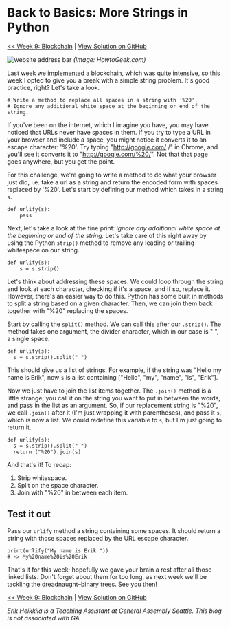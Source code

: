 # Back to Basics: More Strings in Python

[<< Week 9: Blockchain](https://dev.to/erikhei/diy-cryptocurrency-implement-a-blockchain-in-python-4a9m) | [View Solution on GitHub](https://github.com/erik-hei/whiteboarding-with-erik/blob/master/arrays-and-strings/urlify.py)

![website address bar](https://www.howtogeek.com/wp-content/uploads/2018/06/shutterstock_1006988770.png)
*(Image: HowtoGeek.com)*

Last week we [implemented a blockchain](https://github.com/erik-hei/whiteboarding-with-erik/blob/master/arrays-and-strings/urlify.py), which was quite intensive, so this week I opted to give you a break with a simple string problem. It's good practice, right? Let's take a look.

	# Write a method to replace all spaces in a string with '%20'. 
	# Ignore any additional white space at the beginning or end of the string.
	
If you've been on the internet, which I imagine you have, you may have noticed that URLs never have spaces in them. If you try to type a URL in your browser and include a space, you might notice it converts it to an escape character: '%20'. Try typing "http://google.com/ /" in Chrome, and you'll see it converts it to "http://google.com/%20/". Not that that page goes anywhere, but you get the point.

For this challenge, we're going to write a method to do what your browser just did, i.e. take a url as a string and return the encoded form with spaces replaced by '%20'. Let's start by defining our method which takes in a string `s`. 

	def urlify(s):
		pass
		
Next, let's take a look at the fine print: *ignore any additional white space at the beginning or end of the string.* Let's take care of this right away by using the Python `strip()` method to remove any leading or trailing whitespace on our string. 

	def urlify(s):
		s = s.strip()
		
Let's think about addressing these spaces. We could loop through the string and look at each character, checking if it's a space, and if so, replace it. However, there's an easier way to do this. Python has some built in methods to split a string based on a given character. Then, we can join them back together with "%20" replacing the spaces. 

Start by calling the `split()` method. We can call this after our `.strip()`. The method takes one argument, the divider character, which in our case is " ", a single space.

	def urlify(s):
	  s = s.strip().split(" ")
  
This should give us a list of strings. For example, if the string was "Hello my name is Erik", now `s` is a list containing ["Hello", "my", "name", "is", "Erik"]. 

Now we just have to join the list items together. The `.join()` method is a little strange; you call it on the string you want to put in between the words, and pass in the list as an argument. So, if our replacement string is "%20", we call `.join()` after it (I'm just wrapping it with parentheses), and pass it `s`, which is now a list. We could redefine this variable to `s`, but I'm just going to return it. 

	def urlify(s):
	  s = s.strip().split(" ")
	  return ("%20").join(s)
	  
And that's it! To recap: 

1. Strip whitespace.
2. Split on the space character.
3. Join with "%20" in between each item.

## Test it out

Pass our `urlify` method a string containing some spaces. It should return a string with those spaces replaced by the URL escape character.

	print(urlify("My name is Erik "))
	# -> My%20name%20is%20Erik
	
That's it for this week; hopefully we gave your brain a rest after all those linked lists. Don't forget about them for too long, as next week we'll be tackling the dreadnaught–binary trees. See you then!

[<< Week 9: Blockchain](https://dev.to/erikhei/diy-cryptocurrency-implement-a-blockchain-in-python-4a9m) | [View Solution on GitHub](https://github.com/erik-hei/whiteboarding-with-erik/blob/master/arrays-and-strings/urlify.py)

*Erik Heikkila is a Teaching Assistant at General Assembly Seattle. This blog is not associated with GA.*

